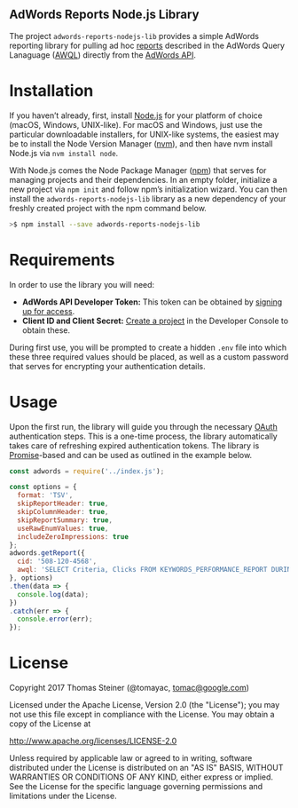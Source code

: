 ## AdWords Reports Node.js Library

The project ```adwords-reports-nodejs-lib``` provides a simple AdWords reporting
library for pulling ad hoc [reports](https://developers.google.com/adwords/api/docs/guides/reporting)
described in the AdWords Query Lanaguage
([AWQL](https://developers.google.com/adwords/api/docs/guides/awql#adhoc-reports))
directly from the [AdWords API](https://developers.google.com/adwords/api/docs/guides/start).

# Installation

If you haven’t already, first, install [Node.js](https://nodejs.org/en/) for your
platform of choice (macOS, Windows, UNIX-like). For macOS and Windows,
just use the particular downloadable installers,
for UNIX-like systems, the easiest may be to install the Node Version Manager
([nvm](https://github.com/creationix/nvm#install-script)),
and then have nvm install Node.js via ```nvm install node```.

With Node.js comes the Node Package Manager ([npm](https://www.npmjs.com/))
that serves for managing projects and their dependencies.
In an empty folder, initialize a new project via ```npm init``` and follow npm’s initialization wizard.
You can then install the ```adwords-reports-nodejs-lib``` library as a new dependency
of your freshly created project with the npm command below.

```bash
>$ npm install --save adwords-reports-nodejs-lib
```

# Requirements

In order to use the library you will need:

- **AdWords API Developer Token:** This token can be obtained by
[signing up for access](https://developers.google.com/adwords/api/docs/guides/signup).
- **Client ID and Client Secret:**
[Create a project](https://developers.google.com/adwords/api/docs/guides/first-api-call#set_up_oauth2_authentication)
in the Developer Console to obtain these.

During first use, you will be prompted to create a hidden ```.env``` file into
which these three required values should be placed,
as well as a custom password that serves for encrypting your authentication details.

# Usage

Upon the first run, the library will guide you through the necessary
[OAuth](https://developers.google.com/adwords/api/docs/guides/authentication)
authentication steps. This is a one-time process,
the library automatically takes care of refreshing expired authentication tokens.
The library is [Promise](https://developer.mozilla.org/en/docs/Web/JavaScript/Reference/Global_Objects/Promise)-based
and can be used as outlined in the example below.

```javascript
const adwords = require('../index.js');

const options = {
  format: 'TSV',
  skipReportHeader: true,
  skipColumnHeader: true,
  skipReportSummary: true,
  useRawEnumValues: true,
  includeZeroImpressions: true
};
adwords.getReport({
  cid: '508-120-4568',
  awql: 'SELECT Criteria, Clicks FROM KEYWORDS_PERFORMANCE_REPORT DURING TODAY'
}, options)
.then(data => {
  console.log(data);
})
.catch(err => {
  console.error(err);
});
```

# License

Copyright 2017 Thomas Steiner (@tomayac, tomac@google.com)

Licensed under the Apache License, Version 2.0 (the "License"); you may not use
this file except in compliance with the License. You may obtain a copy of the License at

http://www.apache.org/licenses/LICENSE-2.0

Unless required by applicable law or agreed to in writing, software distributed under
the License is distributed on an "AS IS" BASIS, WITHOUT WARRANTIES OR CONDITIONS OF ANY KIND,
either express or implied. See the License for the specific language governing permissions
and limitations under the License.
